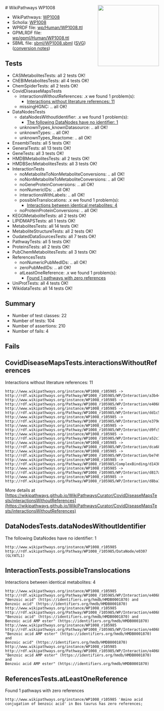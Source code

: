 <img style="float: right; width: 200px" src="../logo.png" />
# WikiPathways WP1008

* WikiPathways: [WP1008](https://identifiers.org/wikipathways:WP1008)
* Scholia: [WP1008](https://scholia.toolforge.org/wikipathways/WP1008)
* WPRDF file: [wp/Human/WP1008.ttl](../wp/Human/WP1008.ttl)
* GPMLRDF file: [wp/gpml/Human/WP1008.ttl](../wp/gpml/Human/WP1008.ttl)
* SBML file: [sbml/WP1008.sbml](../sbml/WP1008.sbml) ([SVG](../sbml/WP1008.svg)) ([conversion notes](../sbml/WP1008.txt))

## Tests
* CASMetabolitesTests: all 2 tests OK!
* ChEBIMetabolitesTests: all 4 tests OK!
* ChemSpiderTests: all 2 tests OK!
* CovidDiseaseMapsTests
    * interactionsWithoutReferences: .x we found 1 problem(s):
        * [Interactions without literature references: 11](#9701cce2)
    * missingHGNC: .. all OK!
* DataNodesTests
    * dataNodesWithoutIdentifier: .x we found 1 problem(s):
        * [The following DataNodes have no identifier: 1](#d2d32fa0)
    * unknownTypes_knownDatasource: .. all OK!
    * unknownTypes: .. all OK!
    * unknownTypes_Reactome: .. all OK!
* EnsemblTests: all 5 tests OK!
* GeneralTests: all 13 tests OK!
* GeneTests: all 3 tests OK!
* HMDBMetabolitesTests: all 2 tests OK!
* HMDBSecMetabolitesTests: all 3 tests OK!
* InteractionTests
    * noMetaboliteToNonMetaboliteConversions: .. all OK!
    * noNonMetaboliteToMetaboliteConversions: .. all OK!
    * noGeneProteinConversions: .. all OK!
    * nonNumericIDs: .. all OK!
    * interactionsWithLabels: .. all OK!
    * possibleTranslocations: .x we found 1 problem(s):
        * [Interactions between identical metabolites: 4](#d59038c7)
    * noProteinProteinConversions: .. all OK!
* KEGGMetaboliteTests: all 2 tests OK!
* LIPIDMAPSTests: all 1 tests OK!
* MetabolitesTests: all 14 tests OK!
* MetaboliteStructureTests: all 2 tests OK!
* OudatedDataSourcesTests: all 7 tests OK!
* PathwayTests: all 5 tests OK!
* ProteinsTests: all 2 tests OK!
* PubChemMetabolitesTests: all 3 tests OK!
* ReferencesTests
    * nonNumericPubMedIDs: .. all OK!
    * zeroPubMedIDs: .. all OK!
    * atLeastOneReference: .x we found 1 problem(s):
        * [Found 1 pathways with zero references](#35eb778e)
* UniProtTests: all 4 tests OK!
* WikidataTests: all 14 tests OK!


## Summary

* Number of test classes: 22
* Number of tests: 104
* Number of assertions: 210
* Number of fails: 4

## Fails

<a name="9701cce2" />

## CovidDiseaseMapsTests.interactionsWithoutReferences

Interactions without literature references: 11
```
http://www.wikipathways.org/instance/WP1008_r105985 -> http://rdf.wikipathways.org/Pathway/WP1008_r105985/WP/Interaction/a3b44
http://www.wikipathways.org/instance/WP1008_r105985 -> http://rdf.wikipathways.org/Pathway/WP1008_r105985/WP/Interaction/e4068
http://www.wikipathways.org/instance/WP1008_r105985 -> http://rdf.wikipathways.org/Pathway/WP1008_r105985/WP/Interaction/dd1c5
http://www.wikipathways.org/instance/WP1008_r105985 -> http://rdf.wikipathways.org/Pathway/WP1008_r105985/WP/Interaction/e379d
http://www.wikipathways.org/instance/WP1008_r105985 -> http://rdf.wikipathways.org/Pathway/WP1008_r105985/WP/Interaction/d9fc5
http://www.wikipathways.org/instance/WP1008_r105985 -> http://rdf.wikipathways.org/Pathway/WP1008_r105985/WP/Interaction/a52c1
http://www.wikipathways.org/instance/WP1008_r105985 -> http://rdf.wikipathways.org/Pathway/WP1008_r105985/WP/Interaction/dca68
http://www.wikipathways.org/instance/WP1008_r105985 -> http://rdf.wikipathways.org/Pathway/WP1008_r105985/WP/Interaction/be749
http://www.wikipathways.org/instance/WP1008_r105985 -> http://rdf.wikipathways.org/Pathway/WP1008_r105985/ComplexBinding/d1438
http://www.wikipathways.org/instance/WP1008_r105985 -> http://rdf.wikipathways.org/Pathway/WP1008_r105985/WP/Interaction/d817a
http://www.wikipathways.org/instance/WP1008_r105985 -> http://rdf.wikipathways.org/Pathway/WP1008_r105985/WP/Interaction/d8ba1
```

More details at [https://wikipathways.github.io/WikiPathwaysCurator/CovidDiseaseMapsTests/interactionsWithoutReferences](https://wikipathways.github.io/WikiPathwaysCurator/CovidDiseaseMapsTests/interactionsWithoutReferences)

<a name="d2d32fa0" />

## DataNodesTests.dataNodesWithoutIdentifier

The following DataNodes have no identifier: 1
```
http://www.wikipathways.org/instance/WP1008_r105985 http://rdf.wikipathways.org/Pathway/WP1008_r105985/DataNode/e0307 (GLYATL1)
```

<a name="d59038c7" />

## InteractionTests.possibleTranslocations

Interactions between identical metabolites: 4
```
http://www.wikipathways.org/instance/WP1008_r105985 http://rdf.wikipathways.org/Pathway/WP1008_r105985/WP/Interaction/e4068 "Benzoic acid" (https://identifiers.org/hmdb/HMDB0001870) and 
Benzoic acid" (https://identifiers.org/hmdb/HMDB0001870)
http://www.wikipathways.org/instance/WP1008_r105985 http://rdf.wikipathways.org/Pathway/WP1008_r105985/WP/Interaction/e4068 "Benzoic acid" (https://identifiers.org/hmdb/HMDB0001870) and 
Benzoic acid AMP ester" (https://identifiers.org/hmdb/HMDB0001870)
http://www.wikipathways.org/instance/WP1008_r105985 http://rdf.wikipathways.org/Pathway/WP1008_r105985/WP/Interaction/e4068 "Benzoic acid AMP ester" (https://identifiers.org/hmdb/HMDB0001870) and 
Benzoic acid" (https://identifiers.org/hmdb/HMDB0001870)
http://www.wikipathways.org/instance/WP1008_r105985 http://rdf.wikipathways.org/Pathway/WP1008_r105985/WP/Interaction/e4068 "Benzoic acid AMP ester" (https://identifiers.org/hmdb/HMDB0001870) and 
Benzoic acid AMP ester" (https://identifiers.org/hmdb/HMDB0001870)
```

<a name="35eb778e" />

## ReferencesTests.atLeastOneReference

Found 1 pathways with zero references
```
http://www.wikipathways.org/instance/WP1008_r105985 'Amino acid conjugation of benzoic acid' in Bos taurus has zero references; 
```

